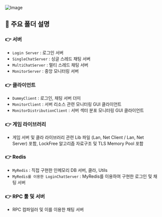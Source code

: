 
![Image](https://github.com/user-attachments/assets/b4c8bed5-644a-4807-8448-805d594f9e26)

## 📂 주요 폴더 설명

### 👉 서버
- `Login Server` : 로그인 서버
- `SingleChatServer` : 싱글 스레드 채팅 서버
- `MultiChatServer` : 멀티 스레드 채팅 서버
- `MonitorServer` : 중앙 모니터링 서버

### 👉 클라이언트
- `DummyClient` : 로그인, 채팅 서버 더미
- `MonitorClient` : 서버 리소스 관련 모니터링 GUI 클라이언트
- `MonitorDistributionClient` : 서버 섹터 분포 모니터링 GUI 클라이언트
  
### 👉 게임 라이브러리
- 게임 서버 및 클라 라이브러리 관련 Lib 파일 (Lan, Net Client / Lan, Net Server) 포함, LockFree 알고리즘 자료구조 및 TLS Memory Pool 포함
  
### 👉 Redis
- `MyRedis` : 직접 구현한 인메모리 DB 서버, 클라, Utils
- `MyRedis를 이용한 LoginChatServer` : MyRedis를 이용하여 구현한 로그인 및 채팅 서버
  
### 👉 RPC 툴 및 서버
- RPC 컴파일러 및 이를 이용한 채팅 서버

